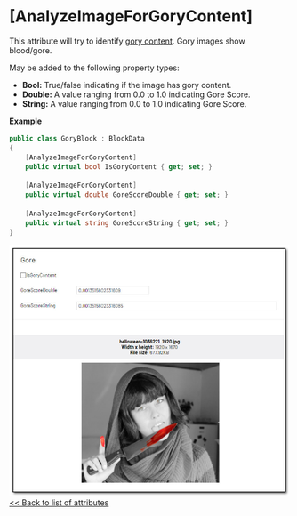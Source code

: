 # [AnalyzeImageForGoryContent]
This attribute will try to identify [gory content](https://docs.microsoft.com/en-us/azure/cognitive-services/computer-vision/concept-detecting-adult-content). Gory images show blood/gore.

May be added to the following property types:

- **Bool:** True/false indicating if the image has gory content.
- **Double:** A value ranging from 0.0 to 1.0 indicating Gore Score.
- **String:** A value ranging from 0.0 to 1.0 indicating Gore Score.

**Example**
``` C#
public class GoryBlock : BlockData
{
    [AnalyzeImageForGoryContent]
    public virtual bool IsGoryContent { get; set; }

    [AnalyzeImageForGoryContent]
    public virtual double GoreScoreDouble { get; set; }

    [AnalyzeImageForGoryContent]
    public virtual string GoreScoreString { get; set; }
}
```
![Gory](./img/Gory.jpg)
[<< Back to list of attributes](../Attributes.md)